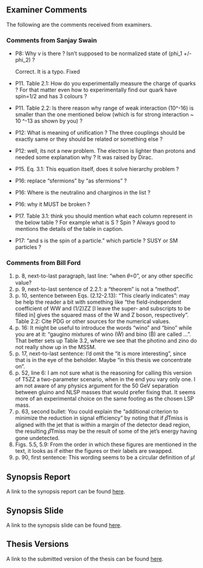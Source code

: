 ## Examiner Comments

The following are the comments received from examiners. 

### Comments from Sanjay Swain

- P8: Why v is there ? Isn’t supposed to be normalized state of (phi_1 +/- phi_2) ?</p>
  Correct. It is a typo. Fixed
  
- P11. Table 2.1: How do you experimentally measure the charge of quarks ? For that matter even how to experimentally find our quark have spin=1/2 and has 3 colours ?
- P11. Table 2.2: Is there reason why range of weak interaction (10^-16) is smaller than the one mentioned below (which is for strong interaction ~ 10 ^-13 as shown by you) ?
- P12: What is meaning of unification ? The three couplings should be exactly same or they should be related or something else ? 
- P12: well, its not a new problem. The electron is lighter than protons and needed some explanation why ? It was raised by Dirac.
- P15. Eq. 3.1: This equation itself, does it solve hierarchy problem ?
- P16: replace “sfermions” by “as sfermions” ?
- P16: Where is the neutralino and charginos in the list ?
- P16: why it MUST be broken ?
- P17. Table 3.1:  think you should mention what each column represent in the below table ? For example what is S ?  Spin ? Always good to mentions the details of the table in caption.
- P17: “and s is the spin of a particle.” which particle ? SUSY or SM particles ?


### Comments from Bill Ford

1. p. 8, next-to-last paragraph, last line: “when 𝜃=0”, or any other specific value?
2. p. 9, next-to-last sentence of 2.2.1: a “theorem” is not a “method”.
3. p. 10, sentence between Eqs. (2.12-2.13): “This clearly indicates”: may be help the reader a bit with something like “the field-independent coefficient of WW and (1/2)ZZ [I leave the super- and subscripts to be filled in] gives the squared mass of the W and Z boson, respectively”.
Table 2.2: Cite PDG or other sources for the numerical values.
4. p. 16: It might be useful to introduce the words “wino” and “bino” while you are at it: “gaugino mixtures of wino (W̃) and bino (B̃) are called …”. That better sets up Table 3.2, where we see that the photino and zino do not really show up in the MSSM.
5. p. 17, next-to-last sentence: I’d omit the “it is more interesting”, since that is in the eye of the beholder. Maybe “in this thesis we concentrate on”.
6. p. 52, line 6: I am not sure what is the reasoning for calling this version of T5ZZ a two-parameter scenario, when in the end you vary only one. I am not aware of any physics argument for the 50 GeV separation between gluino and NLSP masses that would prefer fixing that. It seems more of an experimental choice on the same footing as the chosen LSP mass.
7. p. 63, second bullet: You could explain the “additional criterion to minimize the reduction in signal efficiency” by noting that if 𝑝⃗Tmiss is aligned with the jet that is within a margin of the detector dead region, the resulting 𝑝⃗Tmiss may be the result of some of the jet’s energy having gone undetected.
8. Figs. 5.5, 5.9: From the order in which these figures are mentioned in the text, it looks as if either the figures or their labels are swapped.
9. p. 90, first sentence: This wording seems to be a circular definition of 𝜇!

## Synopsis Report
A link to the synopsis report can be found [here](). 

## Synopsis Slide
A link to the synopsis slide can be found [here](). 

## Thesis Versions
A link to the submitted version of the thesis can be found [here](). 

